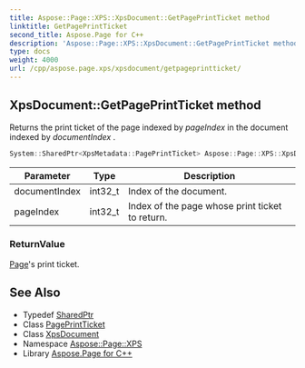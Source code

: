 ```yaml
---
title: Aspose::Page::XPS::XpsDocument::GetPagePrintTicket method
linktitle: GetPagePrintTicket
second_title: Aspose.Page for C++
description: 'Aspose::Page::XPS::XpsDocument::GetPagePrintTicket method. Returns the print ticket of the page indexed by pageIndex  in the document indexed by documentIndex  in C++.'
type: docs
weight: 4000
url: /cpp/aspose.page.xps/xpsdocument/getpageprintticket/
---
```

## XpsDocument::GetPagePrintTicket method


Returns the print ticket of the page indexed by *pageIndex*  in the document indexed by *documentIndex* .

```cpp
System::SharedPtr<XpsMetadata::PagePrintTicket> Aspose::Page::XPS::XpsDocument::GetPagePrintTicket(int32_t documentIndex, int32_t pageIndex)
```


| Parameter | Type | Description |
| --- | --- | --- |
| documentIndex | int32_t | Index of the document. |
| pageIndex | int32_t | Index of the page whose print ticket to return. |

### ReturnValue

[Page](../../../aspose.page/)'s print ticket.

## See Also

* Typedef [SharedPtr](../../../system/sharedptr/)
* Class [PagePrintTicket](../../../aspose.page.xps.xpsmetadata/pageprintticket/)
* Class [XpsDocument](../)
* Namespace [Aspose::Page::XPS](../../)
* Library [Aspose.Page for C++](../../../)
